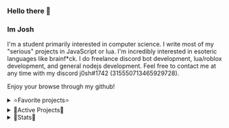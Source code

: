 ### Hello there 👋

### Im Josh

I'm a student primarily interested in computer science.
I write most of my "serious" projects in JavaScript or lua.
I'm incredibly interested in esoteric languages like brainf*ck.
I do freelance discord bot development, lua/roblox development, and general nodejs development.
Feel free to contact me at any time with my discord j0sh#1742 (315550713465929728).


Enjoy your browse through my github!

<details>
<summary>⭐️Favorite projects⭐️</summary>
<br>
voom - Esoteric language
</details>

<details>
<summary>🚄Active Projects🚄</summary>
<br>
J - Coding Language
</details>

<details>
<summary>📕Stats📕</summary>
<br>

[![Stats](https://github-readme-stats.vercel.app/api?username=JoshDev&show_icons=true&count_private=true&theme=radical)]()

[![wakatime stats](https://github-readme-stats.vercel.app/api/wakatime?username=TesDevelopment&show_icons=true&count_private=true&theme=radical)]
  
[![Top Langs](https://github-readme-stats.vercel.app/api/top-langs/?username=TesDevelopment&hide=css&layout=compact&theme=radical)]()
</details>
